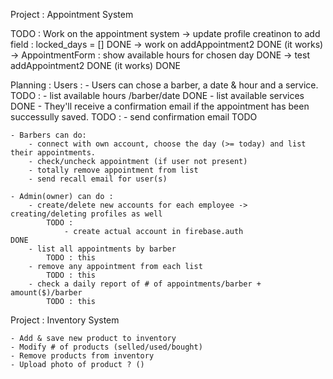 

Project : Appointment System


TODO : Work on the appointment system
    -> update profile creatinon to add field : locked_days = []             DONE
    -> work on addAppointment2                                              DONE (it works)
    -> AppointmentForm : show available hours for chosen day                DONE
    -> test addAppointment2 DONE (it works)                                 DONE

Planning : 
    Users : 
        - Users can chose a barber, a date & hour and a service. 
            TODO : 
                - list available hours /barber/date                         DONE
                - list available services                                   DONE
        - They'll receive a confirmation email if the appointment has been successully saved.
            TODO : 
                - send confirmation email                                   TODO     

    - Barbers can do:  
        - connect with own account, choose the day (>= today) and list their appointments.
        - check/uncheck appointment (if user not present)
        - totally remove appointment from list
        - send recall email for user(s)

    - Admin(owner) can do : 
        - create/delete new accounts for each employee -> creating/deleting profiles as well
            TODO : 
                - create actual account in firebase.auth                    DONE
        - list all appointments by barber
            TODO : this
        - remove any appointment from each list
            TODO : this
        - check a daily report of # of appointments/barber + amount($)/barber
            TODO : this




Project : Inventory System
    
    - Add & save new product to inventory
    - Modify # of products (selled/used/bought)
    - Remove products from inventory
    - Upload photo of product ? ()